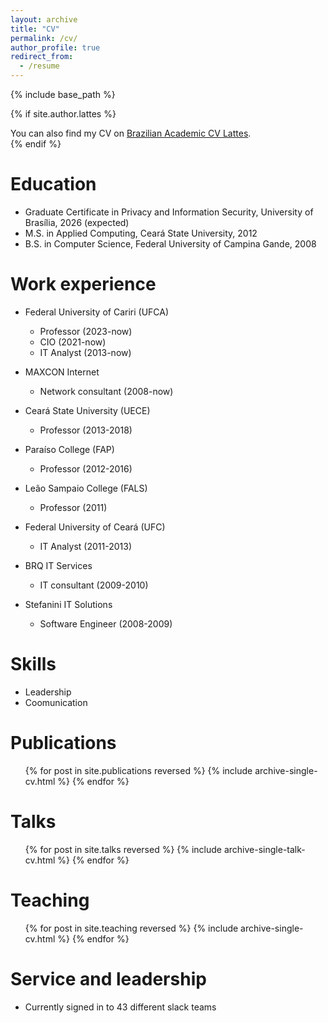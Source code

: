 ```yaml
---
layout: archive
title: "CV"
permalink: /cv/
author_profile: true
redirect_from:
  - /resume
---
```


{% include base_path %}

{% if site.author.lattes %}
  <div class="wordwrap">You can also find my CV on <a href="{{site.author.lattes}}">Brazilian Academic CV Lattes</a>.</div>
{% endif %}

Education
======
* Graduate Certificate in Privacy and Information Security, University of Brasília, 2026 (expected)
* M.S. in Applied Computing, Ceará State University, 2012
* B.S. in Computer Science, Federal University of Campina Gande, 2008

Work experience
======
* Federal University of Cariri (UFCA)
  * Professor (2023-now)
  * CIO (2021-now)
  * IT Analyst (2013-now)

* MAXCON Internet
  * Network consultant (2008-now)

* Ceará State University (UECE)
  * Professor (2013-2018)

* Paraíso College (FAP)
  * Professor (2012-2016)

* Leão Sampaio College (FALS)
  * Professor (2011)

* Federal University of Ceará (UFC)
  * IT Analyst (2011-2013)

* BRQ IT Services
  * IT consultant (2009-2010)

* Stefanini IT Solutions
  * Software Engineer (2008-2009)
  
Skills
======
* Leadership
* Coomunication

Publications
======
  <ul>{% for post in site.publications reversed %}
    {% include archive-single-cv.html %}
  {% endfor %}</ul>
  
Talks
======
  <ul>{% for post in site.talks reversed %}
    {% include archive-single-talk-cv.html  %}
  {% endfor %}</ul>
  
Teaching
======
  <ul>{% for post in site.teaching reversed %}
    {% include archive-single-cv.html %}
  {% endfor %}</ul>
  
Service and leadership
======
* Currently signed in to 43 different slack teams

